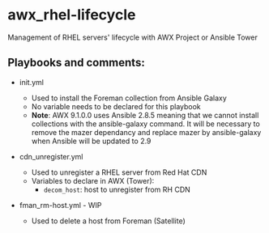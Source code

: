 # awx_rhel-lifecycle
   Management of RHEL servers' lifecycle with AWX Project or Ansible
   Tower

## Playbooks and comments:

* init.yml
  - Used to install the Foreman collection from Ansible Galaxy      
  - No variable needs to be declared for this playbook 
  - **Note**: AWX 9.1.0.0 uses Ansible 2.8.5 meaning that we cannot install collections with the ansible-galaxy command. It will be necessary to remove the mazer dependancy and replace mazer by ansible-galaxy when Ansible will be updated to 2.9

* cdn_unregister.yml
  - Used to unregister a RHEL server from Red Hat CDN     
  - Variables to declare in AWX (Tower):
    - `decom_host`: host to unregister from RH CDN      

* fman_rm-host.yml - WIP 
  - Used to delete a host from Foreman (Satellite)
